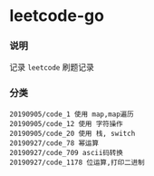# leetcode-go

### 说明

记录 `leetcode` 刷题记录

### 分类

    20190905/code_1 使用 map,map遍历  
    20190905/code_12 使用 字符操作  
    20190905/code_20 使用 栈, switch  
    20190927/code_78 幂运算  
    20190927/code_709 ascii码转换  
    20190927/code_1178 位运算,打印二进制  
